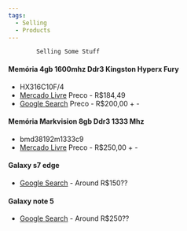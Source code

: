 ```yaml
---
tags:
  - Selling
  - Products
---
```

````````
        Selling Some Stuff 
`````````````

#### Memória 4gb 1600mhz Ddr3 Kingston Hyperx Fury 
- HX316C10F/4
- [Mercado Livre](https://produto.mercadolivre.com.br/MLB-705740952-memoria-4gb-1600mhz-ddr3-kingston-hyperx-fury-_JM) Preco - R$184,49
- [Google Search](https://www.google.com.br/search?q=hx316c10f%2F4&oq=HX31&aqs=chrome.2.69i57j0l5.16061j0j1&sourceid=chrome&ie=UTF-8) Preco - R$200,00 + -

#### Memória Markvision 8gb Ddr3 1333 Mhz
- bmd38192m1333c9
- [Mercado Livre](https://informatica.mercadolivre.com.br/mem%C3%B3ria-markvision-8gb-ddr3-1333-mhz-bmd38192m1333c9) Preco - R$250,00 + -

#### Galaxy s7 edge
- [Google Search](https://www.google.com.br/search?q=galaxy+s7+edge&oq=galaxy+s7+e&aqs=chrome.1.69i57j0l5.3540j0j1&sourceid=chrome&ie=UTF-8) - Around R$150??

#### Galaxy note 5
- [Google Search](https://www.google.com.br/search?q=galaxy+note+5&oq=galaxy+note+5&aqs=chrome..69i57j0l5.2248j0j1&sourceid=chrome&ie=UTF-8) - Around R$250??

